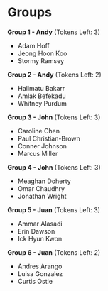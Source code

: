# Groups

**Group 1 - Andy** (Tokens Left: 3)
- Adam Hoff
- Jeong Hoon Koo
- Stormy Ramsey

**Group 2 - Andy** (Tokens Left: 2)
- Halimatu Bakarr
- Amlak Befekadu
- Whitney Purdum

**Group 3 - John** (Tokens Left: 3)
- Caroline Chen
- Paul Christian-Brown
- Conner Johnson
- Marcus Miller

**Group 4 - John** (Tokens Left: 3)
- Meaghan Doherty
- Omar Chaudhry
- Jonathan Wright

**Group 5 - Juan** (Tokens Left: 3)
- Ammar Alasadi
- Erin Dawson
- Ick Hyun Kwon

**Group 6 - Juan** (Tokens Left: 2)
- Andres Arango
- Luisa Gonzalez
- Curtis Ostle
